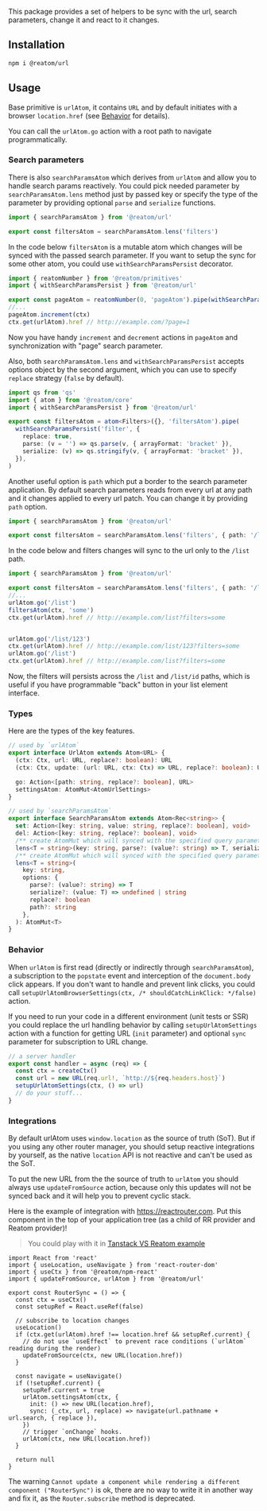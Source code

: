 This package provides a set of helpers to be sync with the url, search parameters, change it and react to it changes.

## Installation

```sh
npm i @reatom/url
```

## Usage

Base primitive is `urlAtom`, it contains `URL` and by default initiates with a browser `location.href` (see [Behavior](#behavior) for details).

You can call the `urlAtom.go` action with a root path to navigate programmatically.

### Search parameters

There is also `searchParamsAtom` which derives from `urlAtom` and allow you to handle search params reactively. You could pick needed parameter by `searchParamsAtom.lens` method just by passed key or specify the type of the parameter by providing optional `parse` and `serialize` functions.

```ts
import { searchParamsAtom } from '@reatom/url'

export const filtersAtom = searchParamsAtom.lens('filters')
```

In the code below `filtersAtom` is a mutable atom which changes will be synced with the passed search parameter. If you want to setup the sync for some other atom, you could use `withSearchParamsPersist` decorator.

```ts
import { reatomNumber } from '@reatom/primitives'
import { withSearchParamsPersist } from '@reatom/url'

export const pageAtom = reatomNumber(0, 'pageAtom').pipe(withSearchParamsPersist('page', (page = '0') => Number(page)))
//...
pageAtom.increment(ctx)
ctx.get(urlAtom).href // http://example.com/?page=1
```

Now you have handy `increment` and `decrement` actions in `pageAtom` and synchronization with "page" search parameter.

Also, both `searchParamsAtom.lens` and `withSearchParamsPersist` accepts options object by the second argument, which you can use to specify `replace` strategy (`false` by default).

```ts
import qs from 'qs'
import { atom } from '@reatom/core'
import { withSearchParamsPersist } from '@reatom/url'

export const filtersAtom = atom<Filters>({}, 'filtersAtom').pipe(
  withSearchParamsPersist('filter', {
    replace: true,
    parse: (v = '') => qs.parse(v, { arrayFormat: 'bracket' }),
    serialize: (v) => qs.stringify(v, { arrayFormat: 'bracket' }),
  }),
)
```

Another useful option is `path` which put a border to the search parameter application. By default search parameters reads from every url at any path and it changes applied to every url patch. You can change it by providing `path` option.

```ts
import { searchParamsAtom } from '@reatom/url'

export const filtersAtom = searchParamsAtom.lens('filters', { path: '/list' })
```

In the code below and filters changes will sync to the url only to the `/list` path.

```ts
import { searchParamsAtom } from '@reatom/url'

export const filtersAtom = searchParamsAtom.lens('filters', { path: '/list/*' })
//...
urlAtom.go('/list')
filtersAtom(ctx, 'some')
ctx.get(urlAtom).href // http://example.com/list?filters=some


urlAtom.go('/list/123')
ctx.get(urlAtom).href // http://example.com/list/123?filters=some
urlAtom.go('/list')
ctx.get(urlAtom).href // http://example.com/list?filters=some
```

Now, the filters will persists across the `/list` and `/list/id` paths, which is useful if you have programmable "back" button in your list element interface.

### Types

Here are the types of the key features.

```ts
// used by `urlAtom`
export interface UrlAtom extends Atom<URL> {
  (ctx: Ctx, url: URL, replace?: boolean): URL
  (ctx: Ctx, update: (url: URL, ctx: Ctx) => URL, replace?: boolean): URL

  go: Action<[path: string, replace?: boolean], URL>
  settingsAtom: AtomMut<AtomUrlSettings>
}

// used by `searchParamsAtom`
export interface SearchParamsAtom extends Atom<Rec<string>> {
  set: Action<[key: string, value: string, replace?: boolean], void>
  del: Action<[key: string, replace?: boolean], void>
  /** create AtomMut which will synced with the specified query parameter */
  lens<T = string>(key: string, parse?: (value?: string) => T, serialize?: (value: T) => undefined | string): AtomMut<T>
  /** create AtomMut which will synced with the specified query parameter */
  lens<T = string>(
    key: string,
    options: {
      parse?: (value?: string) => T
      serialize?: (value: T) => undefined | string
      replace?: boolean
      path?: string
    },
  ): AtomMut<T>
}
```

### Behavior

When `urlAtom` is first read (directly or indirectly through `searchParamsAtom`), a subscription to the `popstate` event and interception of the `document.body` click appears. If you don't want to handle and prevent link clicks, you could call `setupUrlAtomBrowserSettings(ctx, /* shouldCatchLinkClick: */false)` action.

If you need to run your code in a different environment (unit tests or SSR) you could replace the url handling behavior by calling `setupUrlAtomSettings` action with a function for getting URL (`init` parameter) and optional `sync` parameter for subscription to URL change.

```ts
// a server handler
export const handler = async (req) => {
  const ctx = createCtx()
  const url = new URL(req.url!, `http://${req.headers.host}`)
  setupUrlAtomSettings(ctx, () => url)
  // do your stuff...
}
```

### Integrations

By default urlAtom uses `window.location` as the source of truth (SoT). But if you using any other router manager, you should setup reactive integrations by yourself, as the native `location` API is not reactive and can't be used as the SoT.

To put the new URL from the the source of truth to `urlAtom` you should always use `updateFromSource` action, because only this updates will not be synced back and it will help you to prevent cyclic stack.

Here is the example of integration with https://reactrouter.com. Put this component in the top of your application tree (as a child of RR provider and Reatom provider)!

> You could play with it in [Tanstack VS Reatom example](https://github.com/artalar/reatom/blob/v3/examples/tanstack-vs-reatom)

```tsx
import React from 'react'
import { useLocation, useNavigate } from 'react-router-dom'
import { useCtx } from '@reatom/npm-react'
import { updateFromSource, urlAtom } from '@reatom/url'

export const RouterSync = () => {
  const ctx = useCtx()
  const setupRef = React.useRef(false)

  // subscribe to location changes
  useLocation()
  if (ctx.get(urlAtom).href !== location.href && setupRef.current) {
    // do not use `useEffect` to prevent race conditions (`urlAtom` reading during the render)
    updateFromSource(ctx, new URL(location.href))
  }

  const navigate = useNavigate()
  if (!setupRef.current) {
    setupRef.current = true
    urlAtom.settingsAtom(ctx, {
      init: () => new URL(location.href),
      sync: (_ctx, url, replace) => navigate(url.pathname + url.search, { replace }),
    })
    // trigger `onChange` hooks.
    urlAtom(ctx, new URL(location.href))
  }

  return null
}
```

The warning `Cannot update a component while rendering a different component ("RouterSync")` is ok, there are no way to write it in another way and fix it, as the `Router.subscribe` method is deprecated.
